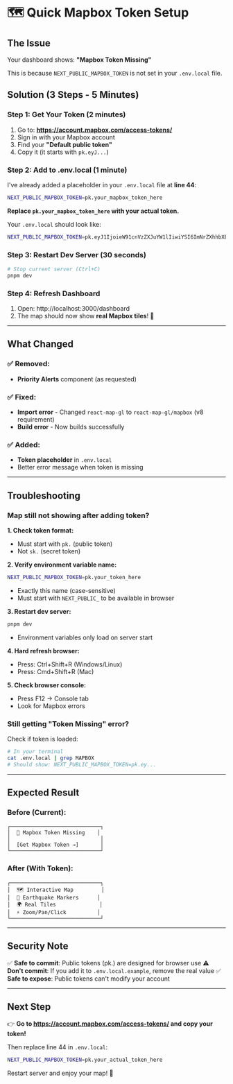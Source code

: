 # 🗺️ Quick Mapbox Token Setup

## The Issue

Your dashboard shows: **"Mapbox Token Missing"**

This is because `NEXT_PUBLIC_MAPBOX_TOKEN` is not set in your `.env.local` file.

## Solution (3 Steps - 5 Minutes)

### Step 1: Get Your Token (2 minutes)

1. Go to: **https://account.mapbox.com/access-tokens/**
2. Sign in with your Mapbox account
3. Find your **"Default public token"**
4. Copy it (it starts with `pk.eyJ...`)

### Step 2: Add to .env.local (1 minute)

I've already added a placeholder in your `.env.local` file at **line 44**:

```bash
NEXT_PUBLIC_MAPBOX_TOKEN=pk.your_mapbox_token_here
```

**Replace `pk.your_mapbox_token_here` with your actual token.**

Your `.env.local` should look like:
```bash
NEXT_PUBLIC_MAPBOX_TOKEN=pk.eyJ1IjoieW91cnVzZXJuYW1lIiwiYSI6ImNrZXhhbXBsZSJ9.example-token-here
```

### Step 3: Restart Dev Server (30 seconds)

```bash
# Stop current server (Ctrl+C)
pnpm dev
```

### Step 4: Refresh Dashboard

1. Open: http://localhost:3000/dashboard
2. The map should now show **real Mapbox tiles**! 🎉

---

## What Changed

### ✅ Removed:
- **Priority Alerts** component (as requested)

### ✅ Fixed:
- **Import error** - Changed `react-map-gl` to `react-map-gl/mapbox` (v8 requirement)
- **Build error** - Now builds successfully

### ✅ Added:
- **Token placeholder** in `.env.local`
- Better error message when token is missing

---

## Troubleshooting

### Map still not showing after adding token?

**1. Check token format:**
   - Must start with `pk.` (public token)
   - Not `sk.` (secret token)

**2. Verify environment variable name:**
   ```bash
   NEXT_PUBLIC_MAPBOX_TOKEN=pk.your_token_here
   ```
   - Exactly this name (case-sensitive)
   - Must start with `NEXT_PUBLIC_` to be available in browser

**3. Restart dev server:**
   ```bash
   pnpm dev
   ```
   - Environment variables only load on server start

**4. Hard refresh browser:**
   - Press: Ctrl+Shift+R (Windows/Linux)
   - Press: Cmd+Shift+R (Mac)

**5. Check browser console:**
   - Press F12 → Console tab
   - Look for Mapbox errors

### Still getting "Token Missing" error?

Check if token is loaded:
```bash
# In your terminal
cat .env.local | grep MAPBOX
# Should show: NEXT_PUBLIC_MAPBOX_TOKEN=pk.ey...
```

---

## Expected Result

### Before (Current):
```
┌─────────────────────────────┐
│  📍 Mapbox Token Missing    │
│                             │
│  [Get Mapbox Token →]       │
└─────────────────────────────┘
```

### After (With Token):
```
┌─────────────────────────────┐
│  🗺️ Interactive Map         │
│  🔴 Earthquake Markers      │
│  🌍 Real Tiles              │
│  ⚡ Zoom/Pan/Click          │
└─────────────────────────────┘
```

---

## Security Note

✅ **Safe to commit**: Public tokens (pk.) are designed for browser use
⚠️ **Don't commit**: If you add it to `.env.local.example`, remove the real value
✅ **Safe to expose**: Public tokens can't modify your account

---

## Next Step

👉 **Go to https://account.mapbox.com/access-tokens/ and copy your token!**

Then replace line 44 in `.env.local`:
```bash
NEXT_PUBLIC_MAPBOX_TOKEN=pk.your_actual_token_here
```

Restart server and enjoy your map! 🚀
